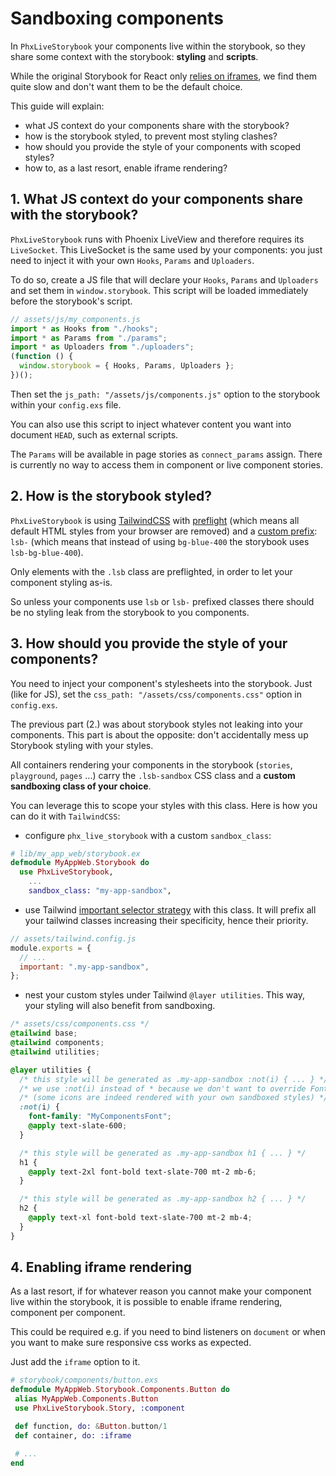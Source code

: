 # Sandboxing components

In `PhxLiveStorybook` your components live within the storybook, so they share
some context with the storybook: **styling** and **scripts**.

While the original Storybook for React only [relies on iframes](https://storybook.js.org/docs/react/configure/story-rendering), we find them quite slow and don't want them to be the default choice.

This guide will explain:

- what JS context do your components share with the storybook?
- how is the storybook styled, to prevent most styling clashes?
- how should you provide the style of your components with scoped styles?
- how to, as a last resort, enable iframe rendering?

## 1. What JS context do your components share with the storybook?

`PhxLiveStorybook` runs with Phoenix LiveView and therefore requires its `LiveSocket`.
This LiveSocket is the same used by your components: you just need to inject it with your
own `Hooks`, `Params` and `Uploaders`.

To do so, create a JS file that will declare your `Hooks`, `Params` and `Uploaders` and set them in
`window.storybook`. This script will be loaded immediately before the storybook's script.

```javascript
// assets/js/my_components.js
import * as Hooks from "./hooks";
import * as Params from "./params";
import * as Uploaders from "./uploaders";
(function () {
  window.storybook = { Hooks, Params, Uploaders };
})();
```

Then set the `js_path: "/assets/js/components.js"` option to the storybook within your `config.exs`
file.

You can also use this script to inject whatever content you want into document `HEAD`, such as
external scripts.

The `Params` will be available in page stories as `connect_params` assign.
There is currently no way to access them in component or live component stories.

## 2. How is the storybook styled?

`PhxLiveStorybook` is using [TailwindCSS](https://tailwindcss.com) with
[preflight](https://tailwindcss.com/docs/preflight) (which means all default HTML styles from your
browser are removed) and a [custom prefix](https://tailwindcss.com/docs/configuration#prefix):
`lsb-` (which means that instead of using `bg-blue-400` the storybook uses `lsb-bg-blue-400`).

Only elements with the `.lsb` class are preflighted, in order to let your component styling as-is.

So unless your components use `lsb` or `lsb-` prefixed classes there should be no styling leak from
the storybook to you components.

## 3. How should you provide the style of your components?

You need to inject your component's stylesheets into the storybook. Just (like for JS), set the
`css_path: "/assets/css/components.css"` option in `config.exs`.

The previous part (2.) was about storybook styles not leaking into your components. This part is
about the opposite: don't accidentally mess up Storybook styling with your styles.

All containers rendering your components in the storybook (`stories`, `playground`, `pages` ...)
carry the `.lsb-sandbox` CSS class and a **custom sandboxing class of your choice**.

You can leverage this to scope your styles with this class. Here is how you can do it with
`TailwindCSS`:

- configure `phx_live_storybook` with a custom `sandbox_class`:

```elixir
# lib/my_app_web/storybook.ex
defmodule MyAppWeb.Storybook do
  use PhxLiveStorybook,
    ...
    sandbox_class: "my-app-sandbox",
```

- use Tailwind [important selector strategy](https://tailwindcss.com/docs/configuration#selector-strategy)
  with this class. It will prefix all your tailwind classes increasing their specificity, hence
  their priority.

```javascript
// assets/tailwind.config.js
module.exports = {
  // ...
  important: ".my-app-sandbox",
};
```

- nest your custom styles under Tailwind `@layer utilities`. This way, your styling will also
  benefit from sandboxing.

```css
/* assets/css/components.css */
@tailwind base;
@tailwind components;
@tailwind utilities;

@layer utilities {
  /* this style will be generated as .my-app-sandbox :not(i) { ... } */
  /* we use :not(i) instead of * because we don't want to override FontAwesome icons styles */
  /* (some icons are indeed rendered with your own sandboxed styles) */
  :not(i) {
    font-family: "MyComponentsFont";
    @apply text-slate-600;
  }

  /* this style will be generated as .my-app-sandbox h1 { ... } */
  h1 {
    @apply text-2xl font-bold text-slate-700 mt-2 mb-6;
  }

  /* this style will be generated as .my-app-sandbox h2 { ... } */
  h2 {
    @apply text-xl font-bold text-slate-700 mt-2 mb-4;
  }
}
```

## 4. Enabling iframe rendering

As a last resort, if for whatever reason you cannot make your component live within the storybook, 
it is possible to enable iframe rendering, component per component.

This could be required e.g. if you need to bind listeners on `document` or when 
you want to make sure responsive css works as expected.

Just add the `iframe` option to it.

```elixir
# storybook/components/button.exs
defmodule MyAppWeb.Storybook.Components.Button do
 alias MyAppWeb.Components.Button
 use PhxLiveStorybook.Story, :component

 def function, do: &Button.button/1
 def container, do: :iframe

 # ...
end
```
